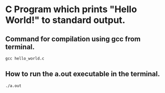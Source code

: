 # C Program which prints "Hello World!" to standard output.

## Command for compilation using gcc from terminal.

```console
gcc hello_world.c
```

## How to run the a.out executable in the terminal.

```console
./a.out
```
